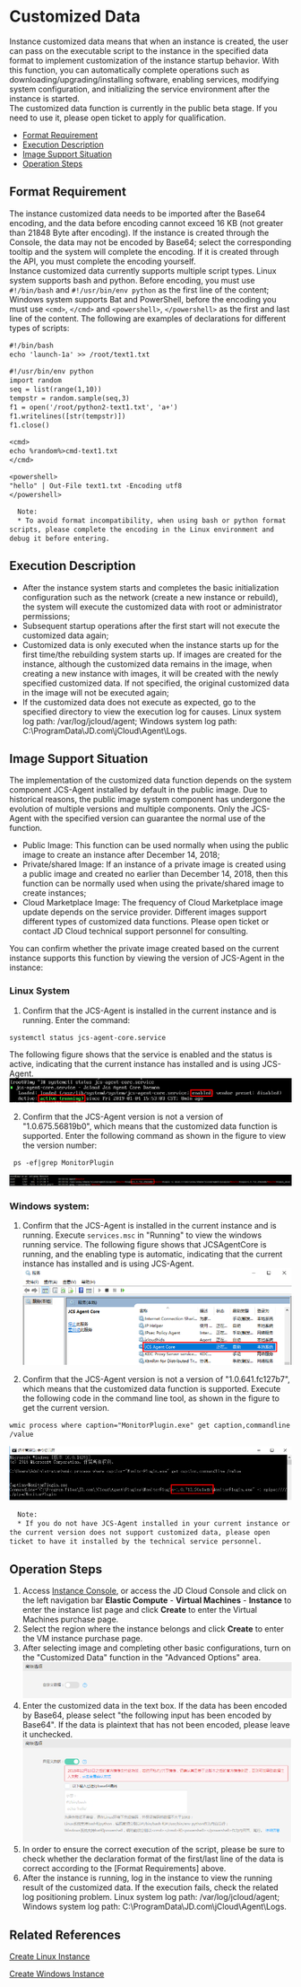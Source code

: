 # Customized Data

Instance customized data means that when an instance is created, the user can pass on the executable script to the instance in the specified data format to implement customization of the instance startup behavior. With this function, you can automatically complete operations such as downloading/upgrading/installing software, enabling services, modifying system configuration, and initializing the service environment after the instance is started.<br>
The customized data function is currently in the public beta stage. If you need to use it, please open ticket to apply for qualification.

* [Format Requirement](Userdata#user-content-1)
* [Execution Description](Userdata#user-content-2)
* [Image Support Situation](Userdata#user-content-3)
* [Operation Steps](Userdata#user-content-4)

<div id="user-content-1"></div>

## Format Requirement
The instance customized data needs to be imported after the Base64 encoding, and the data before encoding cannot exceed 16 KB (not greater than 21848 Byte after encoding). If the instance is created through the Console, the data may not be encoded by Base64; select the corresponding tooltip and the system will complete the encoding. If it is created through the API, you must complete the encoding yourself.<br>
Instance customized data currently supports multiple script types. Linux system supports bash and python. Before encoding, you must use `#!/bin/bash` and `#!/usr/bin/env python` as the first line of the content; Windows system supports Bat and PowerShell, before the encoding you must use `<cmd>`, `</cmd>` and `<powershell>`, `</powershell>` as the first and last line of the content. The following are examples of declarations for different types of scripts:
```
#!/bin/bash 
echo 'launch-1a' >> /root/text1.txt
```
```
#!/usr/bin/env python
import random
seq = list(range(1,10))
tempstr = random.sample(seq,3)
f1 = open('/root/python2-text1.txt', 'a+')
f1.writelines([str(tempstr)])
f1.close()
```
```
<cmd>
echo %random%>cmd-text1.txt
</cmd>
```
```
<powershell>
"hello" | Out-File text1.txt -Encoding utf8
</powershell>
```

      Note:
      * To avoid format incompatibility, when using bash or python format scripts, please complete the encoding in the Linux environment and debug it before entering.

<div id="user-content-2"></div>

## Execution Description
* After the instance system starts and completes the basic initialization configuration such as the network (create a new instance or rebuild), the system will execute the customized data with root or administrator permissions;
* Subsequent startup operations after the first start will not execute the customized data again;
* Customized data is only executed when the instance starts up for the first time/the rebuilding system starts up. If images are created for the instance, although the customized data remains in the image, when creating a new instance with images, it will be created with the newly specified customized data. If not specified, the original customized data in the image will not be executed again;
* If the customized data does not execute as expected, go to the specified directory to view the execution log for causes. Linux system log path: /var/log/jcloud/agent; Windows system log path: C:\ProgramData\JD.com\jCloud\Agent\Logs.

<div id=image-support></div>

<div id="user-content-3"></div>

## Image Support Situation
The implementation of the customized data function depends on the system component JCS-Agent installed by default in the public image. Due to historical reasons, the public image system component has undergone the evolution of multiple versions and multiple components. Only the JCS-Agent with the specified version can guarantee the normal use of the function.

* Public Image: This function can be used normally when using the public image to create an instance after December 14, 2018;<br>
* Private/shared Image: If an instance of a private image is created using a public image and created no earlier than December 14, 2018, then this function can be normally used when using the private/shared image to create instances;<br>
* Cloud Marketplace Image: The frequency of Cloud Marketplace image update depends on the service provider. Different images support different types of customized data functions. Please open ticket or contact JD Cloud technical support personnel for consulting.

You can confirm whether the private image created based on the current instance supports this function by viewing the version of JCS-Agent in the instance:<br>

### Linux System<br>
1. Confirm that the JCS-Agent is installed in the current instance and is running.
Enter the command:
```
systemctl status jcs-agent-core.service
```
The following figure shows that the service is enabled and the status is active, indicating that the current instance has installed and is using JCS-Agent.
![](../../../../../image/vm/Operation-Guide-Instance-userdata1.png)

2. Confirm that the JCS-Agent version is not a version of "1.0.675.56819b0", which means that the customized data function is supported. Enter the following command as shown in the figure to view the version number:
```
 ps -ef|grep MonitorPlugin
```

![](../../../../../image/vm/Operation-Guide-Instance-userdata2.png)

### Windows system: <br>
1. Confirm that the JCS-Agent is installed in the current instance and is running.
    Execute `services.msc` in "Running" to view the windows running service. The following figure shows that JCSAgentCore is running, and the enabling type is automatic, indicating that the current instance has installed and is using JCS-Agent.
![](../../../../../image/vm/Operation-Guide-Instance-userdata3.png)

2. Confirm that the JCS-Agent version is not a version of "1.0.641.fc127b7", which means that the customized data function is supported.
    Execute the following code in the command line tool, as shown in the figure to get the current version.
```
wmic process where caption="MonitorPlugin.exe" get caption,commandline /value
```

![](../../../../../image/vm/Operation-Guide-Instance-userdata4.png)

      Note:
      * If you do not have JCS-Agent installed in your current instance or the current version does not support customized data, please open ticket to have it installed by the technical service personnel.

<div id="user-content-4"></div>

## Operation Steps
1. Access [Instance Console](https://cns-console.jdcloud.com/host/compute/list), or access the JD Cloud Console and click on the left navigation bar **Elastic Compute** - **Virtual Machines** - **Instance** to enter the instance list page and click **Create** to enter the Virtual Machines purchase page.
2. Select the region where the instance belongs and click **Create** to enter the VM instance purchase page.
3. After selecting image and completing other basic configurations, turn on the "Customized Data" function in the "Advanced Options" area.
![](../../../../../image/vm/Operation-Guide-Instance-userdata5.png)
4. Enter the customized data in the text box. If the data has been encoded by Base64, please select "the following input has been encoded by Base64". If the data is plaintext that has not been encoded, please leave it unchecked.
![](../../../../../image/vm/Operation-Guide-Instance-userdata6.png)
5. In order to ensure the correct execution of the script, please be sure to check whether the declaration format of the first/last line of the data is correct according to the [Format Requirements] above.
6. After the instance is running, log in the instance to view the running result of the customized data. If the execution fails, check the related log positioning problem. Linux system log path: /var/log/jcloud/agent; Windows system log path: C:\ProgramData\JD.com\jCloud\Agent\Logs.

<div id="user-content-4"></div>


## Related References

[Create Linux Instance](https://docs.jdcloud.com/virtual-machines/create-linux-instance)

[Create Windows Instance](http://docs.jdcloud.com/virtual-machines/create-windows-instance)


